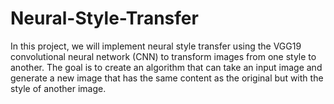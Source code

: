 # Neural-Style-Transfer
In this project, we will implement neural style transfer using the VGG19 convolutional neural network (CNN) to transform images from one style to another. The goal is to create an algorithm that can take an input image and generate a new image that has the same content as the original but with the style of another image.
